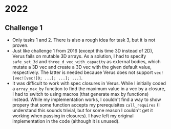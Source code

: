 # 2022

## Challenge 1
- Only tasks 1 and 2. There is also a rough idea for task 3, but it is not proven.
- Just like challenge 1 from 2016 (except this time 3D instead of 2D), Verus fails on mutable 3D arrays. As a solution, I had to specify `safe_set_3d` and `three_d_vec_with_capacity` as external bodies, which mutate a 3D vec and create a 3D vec with the given default value, respectively. The latter is needed because Verus does not support `vec![vec![vec![0; ...]; ...]; ...]`.
- It was difficult to work with spec closures in Verus. While I initially coded a `array_max_by` function to find the maximum value in a vec by a closure, I had to switch to using macros (that generate max by functions) instead. While my implementation works, I couldn't find a way to show propery that some function accepts my prerequisites `call_requires` (I understand this sounds trivial, but for some reason I couldn't get it working when passing in closures). I have left my original implementation in the code (although it is unused).

